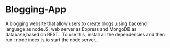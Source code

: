 # Blogging-App
A blogging website that allow users to create blogs ,using backend language as nodeJS, web server as Express and MongoDB as database,based on REST..
To use this, install all the dependencies and then run :
node index.js
to start the node server...
